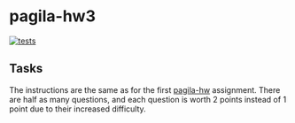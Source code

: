 # pagila-hw3

[![tests](https://github.com/Afzal-Patel/pagila-hw3/actions/workflows/tests.yml/badge.svg)](https://github.com/Afzal-Patel/pagila-hw3/actions/workflows/tests.yml)

## Tasks

The instructions are the same as for the first [pagila-hw](https://github.com/mikeizbicki/pagila-hw) assignment.
There are half as many questions, and each question is worth 2 points instead of 1 point due to their increased difficulty.
